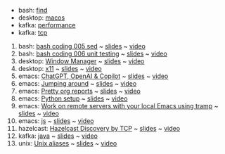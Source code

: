 - bash: [find](bash-find)
- desktop: [macos](desktop-macos-unix)
- kafka: [performance](kafka-performance-tuning)
- kafka: [tcp](kafka-tcp-connections)
1. bash: [bash coding 005 sed](bash-coding-005-sed) ~ [slides](bash-coding-005-sed/slides.md) ~ [video](https://www.youtube.com/watch?v=nYnZj7_QX_c)
1. bash: [bash coding 006 unit testing](bash-coding-006-unit-testing) ~ [slides](bash-coding-006-unit-testing/slides.md) ~ [video](https://youtu.be/XsdHnQ9OruQ)
1. desktop: [Window Manager](desktop-window-maker) ~ [slides](desktop-window-maker/slides.md) ~ [video](https://www.youtube.com/watch?v=nS9W-wlJHPA)
1. desktop: [x11](desktop-x11-apps) ~ [slides](desktop-x11-apps/slides.md) ~ [video](https://youtu.be/uBw9GPkKt0k)
1. emacs: [ChatGPT, OpenAI &amp; Copilot](emacs-openai-and-chatgpt) ~ [slides](emacs-openai-and-chatgpt/slides.md) ~ [video](https://www.youtube.com/watch?v=H8jvhz0CGzU)
1. emacs: [Jumping around](emacs-jump-around) ~ [slides](emacs-jump-around/slides.md) ~ [video](https://youtu.be/BHWL13sQBWY)
1. emacs: [Pretty org reports](emacs-pretty-org-reports) ~ [slides](emacs-pretty-org-reports/slides.md) ~ [video](https://youtu.be/QCAsBBDFN60)
1. emacs: [Python setup](emacs-python-setup) ~ [slides](emacs-python-setup/slides.md) ~ [video](https://www.youtube.com/watch?v=JmmTUIahB1U)
1. emacs: [Work on remote servers with your local Emacs using tramp](emacs-tramp) ~ [slides](emacs-tramp/slides.md) ~ [video](https://youtu.be/CFJTrvCs60I)
1. emacs: [js](emacs-js-setup) ~ [slides](emacs-js-setup/slides.md) ~ [video](https://youtu.be/Pc7ty1n68C0)
1. hazelcast: [Hazelcast Discovery by TCP](hazelcast-discovery-by-tcp) ~ [slides](hazelcast-discovery-by-tcp/slides.md) ~ [video](https://youtu.be/b0Izi2qNR-Y)
1. kafka: [java](kafka-java) ~ [slides](kafka-java/slides.md) ~ [video](https://www.youtube.com/watch?v=NMjTyi_p6Z8)
1. unix: [Unix aliases](unix-aliases) ~ [slides](unix-aliases/slides.md) ~ [video](https://youtu.be/6gNkmwig0rU)

